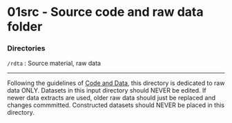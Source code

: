 # 01src - Source code and raw data folder

### Directories

`/rdta`
:  Source material, raw data

---

Following the guidelines of [Code and Data](https://web.stanford.edu/~gentzkow/research/CodeAndData.xhtml#magicparlabel-270), this directory is dedicated to raw data ONLY. Datasets in this input directory should NEVER be edited. If newer data extracts are used, older raw data should just be replaced and changes commmitted. Constructed datasets should NEVER be placed in this directory. 
